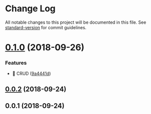 # Change Log

All notable changes to this project will be documented in this file. See [standard-version](https://github.com/conventional-changelog/standard-version) for commit guidelines.

<a name="0.1.0"></a>
# [0.1.0](https://github.com/DavidMoura07/trabalhe-conosco-backend-dev/compare/v0.0.2...v0.1.0) (2018-09-26)


### Features

* 🎸 CRUD ([9a4441d](https://github.com/DavidMoura07/trabalhe-conosco-backend-dev/commit/9a4441d))



<a name="0.0.2"></a>
## [0.0.2](https://github.com/DavidMoura07/trabalhe-conosco-backend-dev/compare/v0.0.1...v0.0.2) (2018-09-24)



<a name="0.0.1"></a>
## 0.0.1 (2018-09-24)
